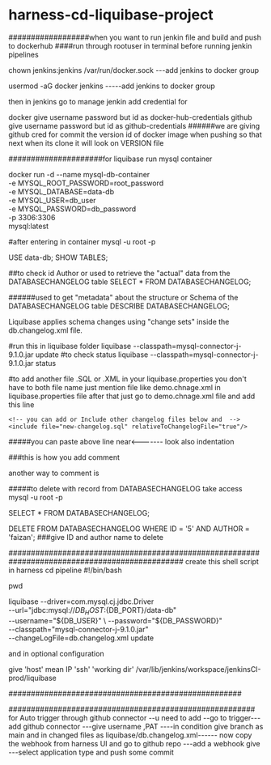 # harness-cd-liquibase-project





##################when you want to run jenkin file and build and push to dockerhub 
####run through rootuser in terminal before running jenkin pipelines

 chown jenkins:jenkins /var/run/docker.sock                            ---add jenkins to docker group 
 
 usermod -aG docker jenkins                                          -----add jenkins to docker group   



 then in jenkins  go to manage jenkin add credential for 

 docker      give username password  but id as docker-hub-credentials 
 github    give username password    but id as github-credentials     ######we are giving github cred for commit the version id of docker image when pushing so that next when its clone it will look on VERSION file 
 

#####################for liquibase run mysql container
 


docker run -d --name mysql-db-container \
  -e MYSQL_ROOT_PASSWORD=root_password \
  -e MYSQL_DATABASE=data-db \
  -e MYSQL_USER=db_user \
  -e MYSQL_PASSWORD=db_password \
  -p 3306:3306 \
  mysql:latest



#after entering in container
mysql -u root -p


USE data-db;
SHOW TABLES;


##to check id Author or used to retrieve the "actual" data from the DATABASECHANGELOG table
SELECT * FROM DATABASECHANGELOG;


######used to get "metadata" about the structure or Schema of the DATABASECHANGELOG table
DESCRIBE  DATABASECHANGELOG;



Liquibase applies schema changes using "change sets" inside the db.changelog.xml file.



#run this in liquibase folder
liquibase --classpath=mysql-connector-j-9.1.0.jar  update
#to check status
liquibase --classpath=mysql-connector-j-9.1.0.jar  status

#to add another file .SQL or .XML in your liquibase.properties you don't have to both file name just mention file like demo.chnage.xml in liquibase.properties file after that just go to demo.chnage.xml file and add this line

    <!-- you can add or Include other changelog files below and  -->
    <include file="new-changelog.sql" relativeToChangelogFile="true"/>
</databaseChangeLog>    #####you can paste above line near<------- look also indentation






###this is how you add comment
 <!-- commented one This XML file contains the database changes (schema changes, tables, columns, etc.). -->
 
another way to comment is
  <!-- give anything -->

#####to delete with record from DATABASECHANGELOG take access mysql -u root -p

SELECT * FROM DATABASECHANGELOG;

DELETE FROM DATABASECHANGELOG WHERE ID = '5' AND AUTHOR = 'faizan';        ###give ID and author name to delete



###############################################################################################
create this shell script in harness cd pipeline
#!/bin/bash

pwd


liquibase --driver=com.mysql.cj.jdbc.Driver \
  --url="jdbc:mysql://${DB_HOST}:${DB_PORT}/data-db" \
  --username="${DB_USER}" \
  --password="${DB_PASSWORD}" \
  --classpath="mysql-connector-j-9.1.0.jar" \
  --changeLogFile=db.changelog.xml update







and in optional configuration

give 'host' mean IP
'ssh'
'working dir'
/var/lib/jenkins/workspace/jenkinsCI-prod/liquibase



####################################################



#######################################################
for Auto trigger through github connector --u need to add --go to trigger---add github connector ---give username ,PAT ----in condition give branch  as main  and  in changed files as  liquibase/db.changelog.xml------  now copy  the webhook from harness UI and go to github repo ---add a webhook give ---select application type and push some commit
